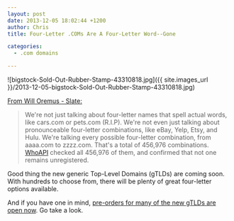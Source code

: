 ```yaml
---
layout: post
date: 2013-12-05 18:02:44 +1200
author: Chris
title: Four-Letter .COMs Are A Four-Letter Word--Gone

categories:
  - .com domains

---
```


![bigstock-Sold-Out-Rubber-Stamp-43310818.jpg]({{ site.images_url }}/2013-12-05-bigstock-Sold-Out-Rubber-Stamp-43310818.jpg)

[From Will Oremus - Slate:](http://www.slate.com/blogs/future_tense/2013/12/04/four_letter_domain_names_zero_unclaimed_llll_dot_coms_left_on_the_internet.html)

> We're not just talking about four-letter names that spell actual words, like cars.com or pets.com (R.I.P). We're not even just talking about pronounceable four-letter combinations, like eBay, Yelp, Etsy, and Hulu. We're talking every possible four-letter combination, from aaaa.com to zzzz.com. That's a total of 456,976 combinations. [WhoAPI](http://whoapi.com/blog/1413/we-are-out-of-4-letter-com-domains/) checked all 456,976 of them, and confirmed that not one remains unregistered.

Good thing the new generic Top-Level Domains (gTLDs) are coming soon. With hundreds to choose from, there will be plenty of great four-letter options available.

And if you have one in mind, [pre-orders for many of the new gTLDs are open now](https://iwantmyname.com/domains/new-gtld-domain-extensions). Go take a look.

<!-- more -->